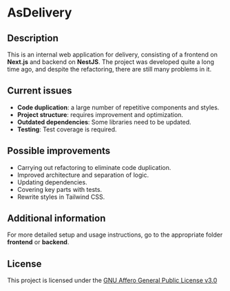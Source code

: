 # AsDelivery

## Description

This is an internal web application for delivery, consisting of a frontend on **Next.js** and backend on **NestJS**. The project was developed quite a long time ago, and despite the refactoring, there are still many problems in it.

## Current issues

- **Code duplication**: a large number of repetitive components and styles.
- **Project structure**: requires improvement and optimization.
- **Outdated dependencies**: Some libraries need to be updated.
- **Testing**: Test coverage is required.

## Possible improvements

- Carrying out refactoring to eliminate code duplication.
- Improved architecture and separation of logic.
- Updating dependencies.
- Covering key parts with tests.
- Rewrite styles in Tailwind CSS.

## Additional information

For more detailed setup and usage instructions, go to the appropriate folder **frontend** or **backend**.

## License

This project is licensed under the [GNU Affero General Public License v3.0](./LICENSE)
